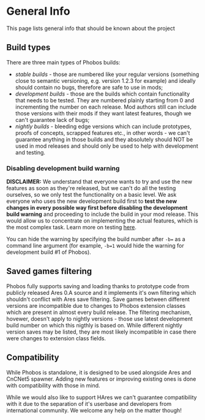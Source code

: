 # General Info

This page lists general info that should be known about the project

## Build types

There are three main types of Phobos builds:
- *stable builds* - those are numbered like your regular versions (something close to semantic versioning, e.g. version 1.2.3 for example) and ideally should contain no bugs, therefore are safe to use in mods;
- *development builds* - those are the builds which contain functionality that needs to be tested. They are numbered plainly starting from 0 and incrementing the number on each release. Mod authors still can include those versions with their mods if they want latest features, though we can't guarantee lack of bugs;
- *nightly builds* - bleeding edge versions which can include prototypes, proofs of concepts, scrapped features etc., in other words - we can't guarantee anything in those builds and they absolutely should NOT be used in mod releases and should only be used to help with development and testing.

### Disabling development build warning

**DISCLAIMER:** We understand that everyone wants to try and use the new features as soon as they're released, but we can't do all the testing ourselves, so we only test the functionality on a basic level. We ask everyone who uses the new development build first to **test the new changes in every possible way first before disabling the development build warning** and proceeding to include the build in your mod release. This would allow us to concentrate on implementing the actual features, which is the most complex task. Learn more on testing [here](Contributing.md#testing).

You can hide the warning by specifying the build number after `-b=` as a command line argument (for example, `-b=1` would hide the warning for development build #1 of Phobos).

## Saved games filtering

Phobos fully supports saving and loading thanks to prototype code from publicly released Ares 0.A source and it implements it's own filtering which shouldn't conflict with Ares save filtering. Save games between different versions are incompatible due to changes to Phobos extension classes which are present in almost every build release. The filtering mechanism, hovewer, doesn't apply to nightly versions - those use latest development build number on which this nigthly is based on. While different nightly version saves may be listed, they are most likely incompatible in case there were changes to extension class fields.

## Compatibility

While Phobos is standalone, it is designed to be used alongside Ares and CnCNet5 spawner. Adding new features or improving existing ones is done with compatibility with those in mind.

While we would also like to support HAres we can't guarantee compatibility with it due to the separation of it's userbase and developers from international community. We welcome any help on the matter though!